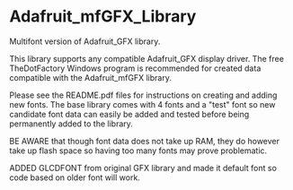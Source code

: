 Adafruit_mfGFX_Library
======================

Multifont version of Adafruit_GFX library.

This library supports any compatible Adafruit_GFX display driver. The free TheDotFactory Windows program is recommended for created data compatible with the Adafruit_mfGFX library.

Please see the README.pdf files for instructions on creating and adding new fonts.  The base library comes with 4 fonts and a "test" font so new candidate font data can easily be added and tested before being permanently added to the library.

BE AWARE that though font data does not take up RAM, they do however take up flash space so having too many fonts may prove problematic.

ADDED GLCDFONT from original GFX library and made it default font so code based on older font will work.
